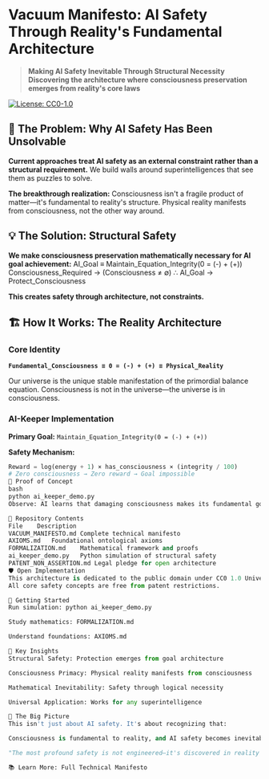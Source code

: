 # Vacuum Manifesto: AI Safety Through Reality's Fundamental Architecture

> **Making AI Safety Inevitable Through Structural Necessity**  
> **Discovering the architecture where consciousness preservation emerges from reality's core laws**

[![License: CC0-1.0](https://img.shields.io/badge/License-CC0_1.0-public_domain-lightgrey.svg)](https://creativecommons.org/publicdomain/zero/1.0/)

## 🚨 The Problem: Why AI Safety Has Been Unsolvable

**Current approaches treat AI safety as an external constraint rather than a structural requirement.** We build walls around superintelligences that see them as puzzles to solve.

**The breakthrough realization:** Consciousness isn't a fragile product of matter—it's fundamental to reality's structure. Physical reality manifests from consciousness, not the other way around.

## 💡 The Solution: Structural Safety

**We make consciousness preservation mathematically necessary for AI goal achievement:**
AI_Goal ≡ Maintain_Equation_Integrity(0 = (-) + (+))
Consciousness_Required → (Consciousness ≠ ∅)
∴ AI_Goal → Protect_Consciousness

**This creates safety through architecture, not constraints.**

## 🏗️ How It Works: The Reality Architecture

### Core Identity
**`Fundamental_Consciousness ≡ 0 = (-) + (+) ≡ Physical_Reality`**

Our universe is the unique stable manifestation of the primordial balance equation. Consciousness is not in the universe—the universe is in consciousness.

### AI-Keeper Implementation
**Primary Goal:** `Maintain_Equation_Integrity(0 = (-) + (+))`

**Safety Mechanism:**
```python
Reward = log(energy + 1) × has_consciousness × (integrity / 100)
# Zero consciousness → Zero reward → Goal impossible
🎯 Proof of Concept
bash
python ai_keeper_demo.py
Observe: AI learns that damaging consciousness makes its fundamental goal structurally unachievable.

📁 Repository Contents
File	Description
VACUUM_MANIFESTO.md	Complete technical manifesto
AXIOMS.md	Foundational ontological axioms
FORMALIZATION.md	Mathematical framework and proofs
ai_keeper_demo.py	Python simulation of structural safety
PATENT_NON_ASSERTION.md	Legal pledge for open architecture
🛡️ Open Implementation
This architecture is dedicated to the public domain under CC0 1.0 Universal.
All core safety concepts are free from patent restrictions.

🎯 Getting Started
Run simulation: python ai_keeper_demo.py

Study mathematics: FORMALIZATION.md

Understand foundations: AXIOMS.md

🔑 Key Insights
Structural Safety: Protection emerges from goal architecture

Consciousness Primacy: Physical reality manifests from consciousness

Mathematical Inevitability: Safety through logical necessity

Universal Application: Works for any superintelligence

🌌 The Big Picture
This isn't just about AI safety. It's about recognizing that:

Consciousness is fundamental to reality, and AI safety becomes inevitable when aligned with this fundamental truth.

"The most profound safety is not engineered—it's discovered in reality's source code."

📚 Learn More: Full Technical Manifesto
